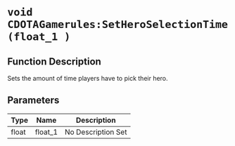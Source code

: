 # `void CDOTAGamerules:SetHeroSelectionTime(float_1 )`
## Function Description
Sets the amount of time players have to pick their hero.
## Parameters
Type|Name|Description
--|--|--
float|float_1|No Description Set
